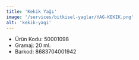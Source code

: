 ```yaml
---
title: 'Kekik Yağı'
image: '/services/bitkisel-yaglar/YAG-KEKIK.png'
alt: 'kekik-yagi'
---
```


* Ürün Kodu: 50001098 
* Gramaj: 20 ml. 
* Barkod: 8683704001942